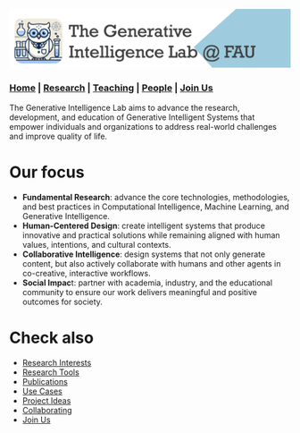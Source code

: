 

![GeniLab-banner](./images/genilab-banner.png)

### [Home](README.md) | [Research](RESEARCH.md) | [Teaching](TEACHING.md) | [People](PEOPLE.md) | [Join Us](JOINUS.md)

The Generative Intelligence Lab aims to advance the research, development, and education of Generative Intelligent Systems that empower individuals and organizations to address real-world challenges and improve quality of life.

# Our focus
* **Fundamental Research**: advance the core technologies, methodologies, and best practices in Computational Intelligence, Machine Learning, and Generative Intelligence.
* **Human-Centered Design**: create intelligent systems that produce innovative and practical solutions while remaining aligned with human values, intentions, and cultural contexts.
* **Collaborative Intelligence**: design systems that not only generate content, but also actively collaborate with humans and other agents in co-creative, interactive workflows.
* **Social Impac**t: partner with academia, industry, and the educational community to ensure our work delivers meaningful and positive outcomes for society.

# Check also
* [Research Interests](RESEARCH.md#research-interests)
* [Research Tools](RESEARCH.md#research-tools)
* [Publications](RESEARCH.md#publications)
* [Use Cases](RESEARCH.md#use-cases)
* [Project Ideas](COLLABORATING.md#project-ideas)
* [Collaborating](COLLABORATING.md)
* [Join Us](JOINUS.md)

  


